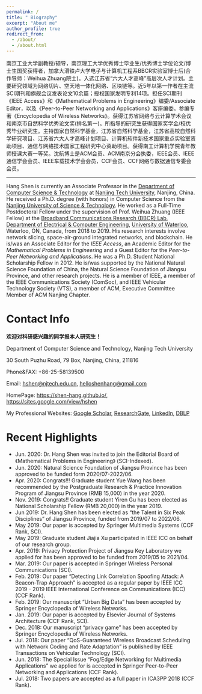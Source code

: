 ```yaml
---
permalink: /
title: " Biography"
excerpt: "About me"
author_profile: true
redirect_from: 
  - /about/
  - /about.html
---
```


南京工业大学副教授/硕导，南京理工大学优秀博士毕业生/优秀博士学位论文/博士生国奖获得者，加拿大滑铁卢大学电子与计算机工程系BBCR实验室博士后(合作导师：Weihua Zhuang院士)。入选江苏省“六大人才高峰”高层次人才计划。主要研究领域为网络切片、空天地一体化网络、区块链等。近5年以第一作者在主流SCI期刊和旗舰会议发表论文10余篇；授权国家发明专利14项。担任SCI期刊《IEEE Access》和《Mathematical Problems in Engineering》编委/Associate Editor，以及《Peer-to-Peer Networking and Applications》客座编委。参编专著《Encyclopedia of Wireless Networks》。获得江苏省网络与云计算学术会议和南京市自然科学优秀论文奖(排名第一)。所指导的研究生获得国家奖学金/校优秀毕业研究生。主持国家自然科学基金，江苏省自然科学基金，江苏省高校自然科学研究项目、江苏省六大人才高峰计划项目、计算机软件新技术国家重点实验室资助项目、通信与网络技术国家工程研究中心资助项目。获得南工计算机学院青年教师授课大赛一等奖。沈航博士是ACM会员、ACM南京分会执委，IEEE会员、IEEE通信学会会员、IEEE车载技术学会会员，CCF会员、CCF网络与数据通信专委会会员。 

------

Hang Shen is currently an Associate Professor in the [Department of Computer Science & Technology](http://cise.njtech.edu.cn/) at [Nanjing Tech University](http://www.njtech.edu.cn/), Nanjing, China. He received a Ph.D. degree (with honors) in Computer Science from the [Nanjing University of Science & Technology](http://www.njust.edu.cn/). He worked as a Full-Time Postdoctoral Fellow under the supervision of Prof. Weihua Zhuang (IEEE Fellow) at the [Broadband Communications Research (BBCR) Lab](https://uwaterloo.ca/broadband-communications-research-lab/), [Department of Electrical & Computer Engineering](https://ece.uwaterloo.ca/Home/), [University of Waterloo](https://uwaterloo.ca/), Waterloo, ON, Canada, from 2018 to 2019. His research interests involve network slicing, space-air-ground integrated networks, and blockchain. He is/was an Associate Editor for the *IEEE Access*, an Academic Editor for the *Mathematical Problems in Engineering* and a Guest Editor for the *Peer-to-Peer Networking and Applications*. He was a Ph.D. Student National Scholarship Fellow in 2012. He is/was supported by the National Natural Science Foundation of China, the Natural Science Foundation of Jiangsu Province, and other research projects. He is a member of IEEE, a member of the IEEE Communications Society (ComSoc), and IEEE Vehicular Technology Society (VTS), a member of ACM, Executive Committee Member of ACM Nanjing Chapter.

Contact Info
======
**欢迎对科研感兴趣的同学报本人研究生！**

Department of Computer Science and Technology, Nanjing Tech University

30 South Puzhu Road, 79 Box, Nanjing, China, 211816 

Phone&FAX: +86-25-58139500

Email: hshen@njtech.edu.cn, helloshenhang@gmail.com

HomePage: https://shen-hang.github.io/, https://sites.google.com/view/hshen

My Professional Websites: [Google Scholar](https://scholar.google.com/citations?hl=zh-CN&user=AT0fotQAAAAJ&view_op=list_works&sortby=pubdate), [ResearchGate](https://www.researchgate.net/profile/Hang_Shen), [LinkedIn](http://www.linkedin.com/in/hangshen), [DBLP](http://dblp.uni-trier.de/pers/hd/s/Shen:Hang.html)

Recent Highlights
======
- Jun. 2020: Dr. Hang Shen was invited to join the Editorial Board of 《Mathematical Problems in Engineering》 (SCI-Indexed).
- Jun. 2020: Natural Science Foundation of Jiangsu Province has been approved to be funded form 2020/07-2022/06.
- Apr. 2020: Congrats!!! Graduate student Yue Wang has been recommended by the Postgraduate Research & Practice Innovation Program of Jiangsu Province (RMB 15,000) in the year 2020.
- Nov. 2019: Congrats!! Graduate student Yiren Gu has been elected as National Scholarship Fellow (RMB 20,000) in the year 2019.
- Jun 2019: Dr. Hang Shen has been elected as “the Talent in Six Peak Disciplines” of Jiangsu Province, funded from 2019/07 to 2022/06. 
- May 2019: Our paper is accepted by Springer Multimedia Systems (CCF Rank, SCI).
- May 2019: Graduate student Jiajia Xu participated in IEEE ICC on behalf of our research group.
- Apr. 2019: Privacy Protection Project of Jiangsu Key Laboratory we applied for has been approved to be funded from 2019/05 to 2021/04.
- Mar. 2019: Our paper is accepted in Springer Wireless Personal Communications (SCI).
- Feb. 2019: Our paper “Detecting Link Correlation Spoofing Attack: A Beacon-Trap Approach” is accepted as a regular paper by  IEEE ICC 2019 - 2019 IEEE International Conference on Communications (ICC) (CCF Rank).
- Feb. 2019: Our manuscript “Urban Big Data” has been accepted by Springer Encyclopedia of Wireless Networks.
- Jan. 2019: Our paper is accepted by Elsevier Journal of Systems Architecture (CCF Rank, SCI).
- Dec. 2018: Our manuscript “privacy game” has been accepted by Springer Encyclopedia of Wireless Networks.
- Jul. 2018: Our paper “QoS-Guaranteed Wireless Broadcast Scheduling with Network Coding and Rate Adaptation”  is published by IEEE Transactions on Vehicular Technology (SCI).
- Jun. 2018: The Special Issue “Fog/Edge Networking for Multimedia Applications” we applied for is accepted in Springer Peer-to-Peer Networking and Applications (CCF Rank).
- Jul. 2018: Two papers are accepted as a full paper in ICA3PP 2018 (CCF Rank). 


